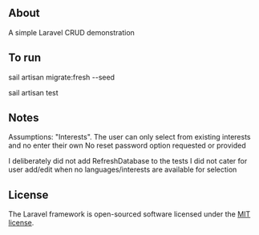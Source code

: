 ## About

A simple Laravel CRUD demonstration

## To run
sail artisan migrate:fresh --seed

sail artisan test

## Notes

Assumptions:
"Interests". The user can only select from existing interests and no enter their own
No reset password option requested or provided

I deliberately did not add RefreshDatabase to the tests
I did not cater for user add/edit when no languages/interests are available for selection
## License

The Laravel framework is open-sourced software licensed under the [MIT license](https://opensource.org/licenses/MIT).
